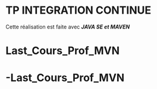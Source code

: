# TP INTEGRATION CONTINUE  
Cette réalisation est faite avec ***JAVA SE et MAVEN***
# Last_Cours_Prof_MVN
# -Last_Cours_Prof_MVN
 
